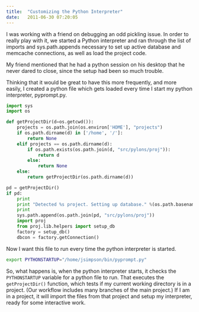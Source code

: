 ```yaml
---
title:  "Customizing the Python Interpreter"
date:   2011-06-30 07:20:05
---
```


I was working with a friend on debugging an odd pickling issue. In order to
really play with it, we started a Python interpreter and ran through the list
of imports and sys.path.appends necessary to set up active database and
memcache connections, as well as load the project code.

My friend mentioned that he had a python session on his desktop that he never
dared to close, since the setup had been so much trouble.

Thinking that it would be great to have this more frequently, and more easily,
I created a python file which gets loaded every time I start my python
interpreter, pyprompt.py.

```python
import sys
import os

def getProjectDir(d=os.getcwd()):
    projects = os.path.join(os.environ['HOME'], "projects")
    if os.path.dirname(d) in ['/home', '/']:
        return None
    elif projects == os.path.dirname(d):
        if os.path.exists(os.path.join(d, "src/pylons/proj")):
            return d
        else:
            return None
    else:
        return getProjectDir(os.path.dirname(d))

pd = getProjectDir()
if pd:
    print
    print "Detected %s project. Setting up database." %(os.path.basename(pd))
    print
    sys.path.append(os.path.join(pd, "src/pylons/proj"))
    import proj
    from proj.lib.helpers import setup_db
    factory = setup_db()
    dbcon = factory.getConnection()
```

Now I want this file to run every time the python interpreter is started.

```sh
export PYTHONSTARTUP="/home/jsimpson/bin/pyprompt.py"
```


So, what happens is, when the python interpreter starts, it checks the
`PYTHONSTARTUP` variable for a python file to run. That executes the
`getProjectDir()` function, which tests if my current working directory is in a
project. (Our workflow includes many branches of the main project.) If I am in
a project, it will import the files from that project and setup my interpreter,
ready for some interactive work.

